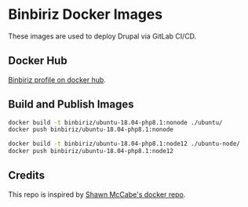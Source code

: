# Binbiriz Docker Images

These images are used to deploy Drupal via GitLab CI/CD.

## Docker Hub

[Binbiriz profile on docker hub](https://hub.docker.com/u/binbiriz).

## Build and Publish Images

```bash
docker build -t binbiriz/ubuntu-18.04-php8.1:nonode ./ubuntu/
docker push binbiriz/ubuntu-18.04-php8.1:nonode

docker build -t binbiriz/ubuntu-18.04-php8.1:node12 ./ubuntu-node/
docker push binbiriz/ubuntu-18.04-php8.1:node12
```

## Credits

This repo is inspired by [Shawn McCabe's docker repo](https://github.com/smmccabe/docker).
